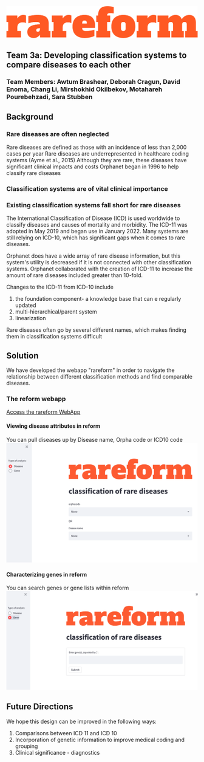 ![Our Logo](images/Logo.png)

## Team 3a: Developing classification systems to compare diseases to each other
### Team Members: Awtum Brashear, Deborah Cragun, David Enoma, Chang Li, Mirshokhid Okilbekov, Motahareh Pourebehzadi, Sara Stubben 


## Background

### Rare diseases are often neglected
Rare diseases are defined as those with an incidence of less than 2,000 cases per year
Rare diseases are underrepresented in healthcare coding systems (Ayme et al., 2015)
Although they are rare, these diseases have significant clinical impacts and costs
Orphanet began in 1996 to help classify rare diseases

### Classification systems are of vital clinical importance

### Existing classification systems fall short for rare diseases
The International Classification of Disease (ICD) is used worldwide to classify diseases and causes of mortality and morbidity. The ICD-11 was adopted in May 2019 and began use in January 2022. Many systems are still relying on ICD-10, which has significant gaps when it comes to rare diseases.

Orphanet does have a wide array of rare disease information, but this system's utility is decreased if it is not connected with other classification systems. Orphanet collaborated with the creation of ICD-11 to increase the amount of rare diseases included greater than 10-fold.

Changes to the ICD-11 from ICD-10 include
1. the foundation component- a knowledge base that can e regularly updated
2. multi-hierarchical/parent system
3. linearization

Rare diseases often go by several different names, which makes finding them in classification systems difficult

## Solution
We have developed the webapp "rareform" in order to navigate the relationship between different classification methods and find comparable diseases.


### The reform webapp
[Access the rareform WebApp](https://share.streamlit.io/awtum/topic3_teama/main/Streamlit_app.py)

#### Viewing disease attributes in reform
You can pull diseases up by Disease name, Orpha code or ICD10 code
![App Disease View](images/App2.png)

#### Characterizing genes in reform
You can search genes or gene lists within reform
![App Gene View](images/App1.png)


## Future Directions
We hope this design can be improved in the following ways: 
1. Comparisons between ICD 11 and ICD 10 
2. Incorporation of genetic information to improve medical coding and grouping 
3. Clinical significance - diagnostics
